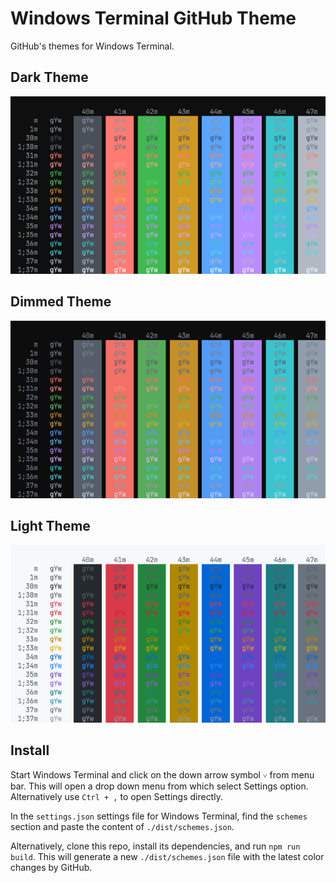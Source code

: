 # Windows Terminal GitHub Theme
GitHub's themes for Windows Terminal.

## Dark Theme
<img src="dark.png">

## Dimmed Theme
<img src="dimmed.png">

## Light Theme
<img src="light.png">

## Install

Start Windows Terminal and click on the down arrow symbol `˅` from menu bar. This will open a drop down menu from which select Settings option. Alternatively use `Ctrl + ,` to open Settings directly.

In the `settings.json` settings file for Windows Terminal, find the `schemes` section and paste the content of `./dist/schemes.json`.

Alternatively, clone this repo, install its dependencies, and run `npm run build`. This will generate a new `./dist/schemes.json` file with the latest color changes by GitHub.